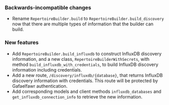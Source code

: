 ### Backwards-incompatible changes

- Rename `RepertoireBuilder.build` to `RepertoireBuilder.build_discovery` now that there are multiple types of information that the builder can build.

### New features

- Add `RepertoireBuilder.build_influxdb` to construct InfluxDB discovery information, and a new class, `RepertoireBuilderWithSecrets`, with method `build_influxdb_with_credentials`, to build InfluxDB discovery information including credentials.
- Add a new route, `/discovery/influxdb/{database}`, that returns InfluxDB discovery information with credentials. This route will be protected by Gafaelfawr authentication.
- Add corresponding models and client methods `influxdb_databases` and `get_influxdb_connection_info` to retrieve the new information.
